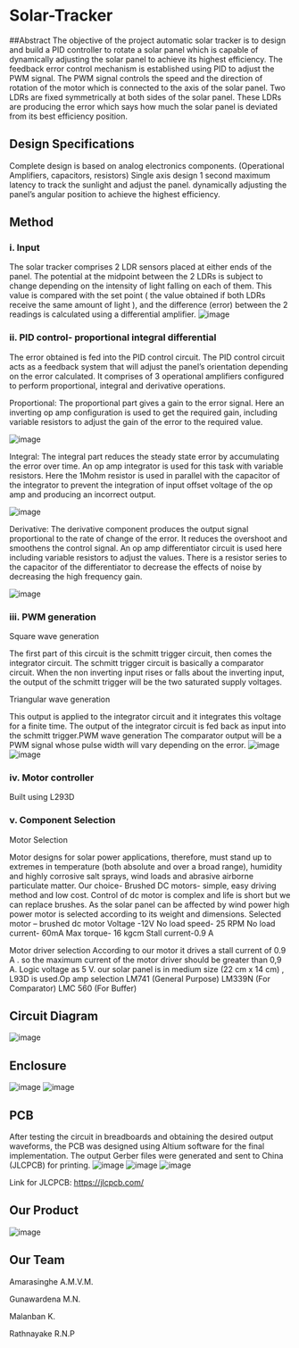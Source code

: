 # Solar-Tracker
##Abstract
The objective of the project automatic solar tracker is to design and build a PID controller to rotate a solar panel which is capable of dynamically adjusting the solar panel to achieve its highest efficiency. The feedback error control mechanism is established using PID to adjust the PWM signal. The PWM signal controls the speed and the direction of rotation of the motor which is connected to the axis of the solar panel. Two LDRs are fixed symmetrically at both sides of the solar panel. These LDRs are producing the error which says how much the solar panel is deviated from its best efficiency position.

## Design Specifications
Complete design is based on analog electronics components. (Operational Amplifiers, capacitors, resistors)
Single axis design
1 second maximum latency to track the sunlight and adjust the panel. 
dynamically adjusting the panel’s angular position to achieve the highest efficiency. 

## Method
### i. Input

The solar tracker comprises 2 LDR sensors placed at either ends of the panel. The potential at the midpoint between the 2 LDRs is subject to change depending on the intensity of light falling on each of them. This value is compared with the set point ( the value obtained if both LDRs receive the same amount of light ), and the difference (error) between the 2 readings is calculated using a differential amplifier.
![image](https://github.com/malanban/Solar-Tracker/assets/131769448/a25e5d7b-fdd2-4262-880c-8adb430b1477)


### ii. PID control- proportional integral differential

The error obtained is fed into the PID control circuit. The PID control circuit acts as a feedback system that will adjust the panel’s orientation depending on the error calculated. It comprises of 3 operational amplifiers configured to perform proportional, integral and derivative operations.

Proportional: The proportional part gives a gain to the error signal. Here an inverting op amp configuration is used to get the required gain, including variable resistors to adjust the gain of the error to the required value.

![image](https://github.com/malanban/Solar-Tracker/assets/131769448/eb527fa2-ce37-4225-b22f-29183e6b3cc3)


Integral: The integral part reduces the steady state error by accumulating the error over time. An op amp integrator is used for this task with variable resistors. Here the 1Mohm resistor is used in parallel with the capacitor of the integrator to prevent the integration of input offset voltage of the op amp and producing an incorrect output.

![image](https://github.com/malanban/Solar-Tracker/assets/131769448/f1d9da7d-2172-42df-818f-9ce4aa47319f)


Derivative: The derivative component produces the output signal proportional to the rate of change of the error. It reduces the overshoot and smoothens the control signal. An op amp differentiator circuit is used here including variable resistors to adjust the values. There is a resistor series to the capacitor of the differentiator to decrease the effects of noise by decreasing the high frequency gain.

![image](https://github.com/malanban/Solar-Tracker/assets/131769448/4ef0b8b1-bb0f-4fb6-9d05-ee6942ba1228)




### iii. PWM generation

Square wave generation

The first part of this circuit is the schmitt trigger circuit, then comes the integrator circuit. The schmitt trigger circuit is basically a comparator circuit. When the non inverting input rises or falls about the inverting input, the output of the schmitt trigger will be the two saturated supply voltages.

Triangular wave generation

This output is applied to the integrator circuit and it integrates this voltage for a finite time. The output of the integrator circuit is fed back as input into the schmitt trigger.PWM wave generation
The comparator output will be a PWM signal whose pulse width will vary depending on the error.
﻿![image](https://github.com/malanban/Solar-Tracker/assets/131769448/57af43d3-e1c1-42fc-b712-c91d70c0f4ae)
 ![image](https://github.com/malanban/Solar-Tracker/assets/131769448/4345520b-8157-4df0-8c1c-654c776d9c60)



### iv. Motor controller

Built using L293D

### v. Component Selection

Motor Selection

Motor designs for solar power applications, therefore, must stand up to extremes in temperature (both absolute and over a broad range), humidity and highly corrosive salt sprays, wind loads and abrasive airborne particulate matter. Our choice- Brushed DC motors- simple, easy driving method and low cost. Control of dc motor is complex and life is short but we can replace brushes. As the solar panel can be affected by wind power high power motor is selected according to its weight and dimensions.
Selected motor – brushed dc motor
Voltage -12V
No load speed- 25 RPM
No load current- 60mA
Max torque- 16 kgcm
Stall current-0.9 A

Motor driver selection
According to our motor it drives a stall current of 0.9 A . so the maximum current of the motor driver should be greater than 0,9 A. Logic voltage as 5 V. our solar panel is in medium size (22 cm x 14 cm) , L93D is used.Op amp selection
LM741 (General Purpose)
LM339N (For Comparator)
LMC 560 (For Buffer)
﻿

## Circuit Diagram
![image](https://github.com/malanban/Solar-Tracker/assets/131769448/ff022e5e-db07-496a-b69a-353b5f7a3635)


## Enclosure
![image](https://github.com/malanban/Solar-Tracker/assets/131769448/cd5d307a-1ef1-4e69-bd5f-b15a9e101f65)
![image](https://github.com/malanban/Solar-Tracker/assets/131769448/2a3176d3-1bfd-42c1-9b46-652ac035561a)


## PCB
After testing the circuit in breadboards and obtaining the desired output waveforms, the PCB was designed using Altium software for the final implementation. The output Gerber files were generated and sent to China (JLCPCB) for printing.
![image](https://github.com/malanban/Solar-Tracker/assets/131769448/20735c48-33ce-48b2-bca3-9a5e6c82316e)
![image](https://github.com/malanban/Solar-Tracker/assets/131769448/3078e9b1-6c16-4e2f-a04f-f55423899057)
![image](https://github.com/malanban/Solar-Tracker/assets/131769448/e3234504-be31-4795-a272-0703fe7ff7c6)




Link for JLCPCB: https://jlcpcb.com/
## Our Product
![image](https://github.com/malanban/Solar-Tracker/assets/131769448/81cbe0ae-539f-44a1-8eea-e5c78f575325)


## Our Team
Amarasinghe A.M.V.M.

Gunawardena M.N.

Malanban K.

Rathnayake R.N.P
